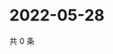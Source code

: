# 2022-05-28

共 0 条

<!-- BEGIN WEIBO -->
<!-- 最后更新时间 Sat May 28 2022 12:21:20 GMT+0800 (China Standard Time) -->

<!-- END WEIBO -->
